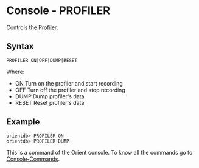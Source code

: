 # Console - PROFILER

Controls the [Profiler](Profiler.md).

## Syntax

```
PROFILER ON|OFF|DUMP|RESET
```

Where:
- ON      Turn on the profiler and start recording
- OFF     Turn off the profiler and stop recording
- DUMP    Dump profiler's data
- RESET   Reset profiler's data

## Example

```
orientdb> PROFILER ON
orientdb> PROFILER DUMP
```

This is a command of the Orient console. To know all the commands go to [Console-Commands](Console-Commands.md).
